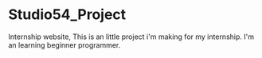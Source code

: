 # Studio54_Project
Internship website,
This is an little project i'm making for my internship.
I'm an learning beginner programmer.

